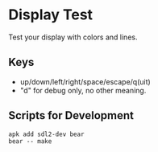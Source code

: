 # Display Test

Test your display with colors and lines.

## Keys

- up/down/left/right/space/escape/q(uit)
- "d" for debug only, no other meaning.

## Scripts for Development

```
apk add sdl2-dev bear
bear -- make
```
